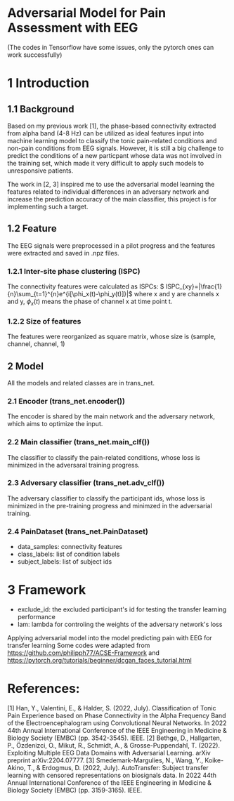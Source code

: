 # Adversarial Model for Pain Assessment with EEG
(The codes in Tensorflow have some issues, only the pytorch ones can work successfully)

# 1 Introduction
## 1.1 Background
Based on my previous work [1], the phase-based connectivity extracted from alpha band (4-8 Hz) can be utilized as ideal features input into machine learning model to classify the tonic pain-related conditions and non-pain conditions from EEG signals. However, it is still a big challenge to predict the conditions of a new particpant whose data was not involved in the training set, which made it very difficult to apply such models to unresponsive patients. 

The work in [2, 3] inspired me to use the adversarial model learning the features related to individual differences in an adversary network and increase the prediction accuracy of the main classifier, this project is for implementing such a target.

## 1.2 Feature
The EEG signals were preprocessed in a pilot progress and the features were extracted and saved in .npz files.
### 1.2.1 Inter-site phase clustering (ISPC)
The connectivity features were calculated as ISPCs:
$ ISPC_{xy}=|\frac{1}{n}\sum_{t=1}^{n}e^{i[\phi_x(t)-\phi_y(t)]}|$
where x and y are channels x and y, $\phi_x(t)$ means the phase of channel x at time point t.

### 1.2.2 Size of features
The features were reorganized as square matrix, whose size is (sample, channel, channel, 1)

## 2 Model
All the models and related classes are in trans_net.
### 2.1 Encoder (trans_net.encoder())
The encoder is shared by the main network and the adversary network, which aims to optimize the input.

### 2.2 Main classifier (trans_net.main_clf())
The classifier to classify the pain-related conditions, whose loss is minimized in the adversaral training progress.

### 2.3 Adversary classifier (trans_net.adv_clf())
The adversary classifier to classify the participant ids, whose loss is minimized in the pre-training progress and minimzed in the adversarial training.

### 2.4 PainDataset (trans_net.PainDataset)
- data_samples: connectivity features
- class_labels: list of condition labels
- subject_labels: list of subject ids

# 3 Framework
- exclude_id: the excluded participant's id for testing the transfer learning performance
- lam: lambda for controling the weights of the adversary network's loss

Applying adversarial model into the model predicting pain with EEG for transfer learning
Some codes were adapted from https://github.com/philipph77/ACSE-Framework and https://pytorch.org/tutorials/beginner/dcgan_faces_tutorial.html
# References:
[1] Han, Y., Valentini, E., & Halder, S. (2022, July). Classification of Tonic Pain Experience based on Phase Connectivity in the Alpha Frequency Band of the Electroencephalogram using Convolutional Neural Networks. In 2022 44th Annual International Conference of the IEEE Engineering in Medicine & Biology Society (EMBC) (pp. 3542-3545). IEEE.
\[2] Bethge, D., Hallgarten, P., Özdenizci, O., Mikut, R., Schmidt, A., & Grosse-Puppendahl, T. (2022). Exploiting Multiple EEG Data Domains with Adversarial Learning. arXiv preprint arXiv:2204.07777.
\[3] Smedemark-Margulies, N., Wang, Y., Koike-Akino, T., & Erdogmus, D. (2022, July). AutoTransfer: Subject transfer learning with censored representations on biosignals data. In 2022 44th Annual International Conference of the IEEE Engineering in Medicine & Biology Society (EMBC) (pp. 3159-3165). IEEE.


